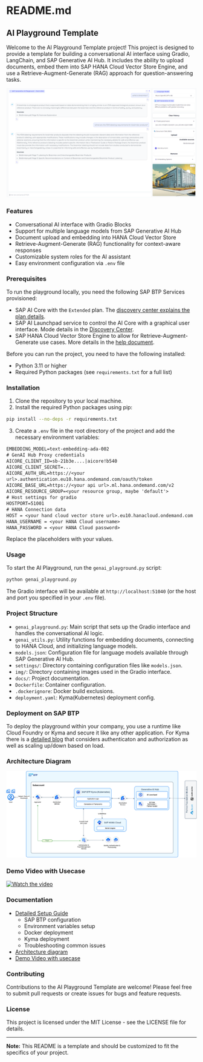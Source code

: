 # README.md

## AI Playground Template

Welcome to the AI Playground Template project! This project is designed to provide a template for building a conversational AI interface using Gradio, LangChain, and SAP Generative AI Hub. It includes the ability to upload documents, embed them into SAP HANA Cloud Vector Store Engine, and use a Retrieve-Augment-Generate (RAG) approach for question-answering tasks.

![Image of the Generative AI Playground](./docs/img/solution_screen.png "Image of the Generative AI Playground")

### Features

- Conversational AI interface with Gradio Blocks
- Support for multiple language models from SAP Generative AI Hub
- Document upload and embedding into HANA Cloud Vector Store
- Retrieve-Augment-Generate (RAG) functionality for context-aware responses
- Customizable system roles for the AI assistant
- Easy environment configuration via `.env` file

### Prerequisites

To run the playground locally, you need the following SAP BTP Services provisioned:

- SAP AI Core with the `Extended` plan. The [discovery center explains the plan details](https://discovery-center.cloud.sap/serviceCatalog/sap-ai-core?region=all&tab=service_plan).
- SAP AI Launchpad service to control the AI Core with a graphical user interface. Mode details in the [Discovery Center](https://discovery-center.cloud.sap/serviceCatalog/sap-ai-launchpad?region=all).
- SAP HANA Cloud Vector Store Engine to allow for Retrieve-Augment-Generate use cases. More details in the [help document](https://help.sap.com/docs/hana-cloud-database/sap-hana-cloud-sap-hana-database-vector-engine-guide/sap-hana-cloud-sap-hana-database-vector-engine-guide?locale=en-US).

Before you can run the project, you need to have the following installed:

- Python 3.11 or higher
- Required Python packages (see `requirements.txt` for a full list)

### Installation

1. Clone the repository to your local machine.
2. Install the required Python packages using pip:

```bash
pip install --no-deps -r requirements.txt
```

3. Create a `.env` file in the root directory of the project and add the necessary environment variables:

```plaintext
EMBEDDING_MODEL=text-embedding-ada-002
# GenAI Hub Proxy credentials
AICORE_CLIENT_ID=sb-21b3e....|aicore!b540
AICORE_CLIENT_SECRET=...
AICORE_AUTH_URL=https://<your url>.authentication.eu10.hana.ondemand.com/oauth/token
AICORE_BASE_URL=https://<your api url>.ml.hana.ondemand.com/v2
AICORE_RESOURCE_GROUP=<your resource group, maybe 'default'>
# Host settings for gradio
HOSTPORT=51001
# HANA Connection data
HOST = <your hand cloud vector store url>.eu10.hanacloud.ondemand.com
HANA_USERNAME = <your HANA Cloud username>
HANA_PASSWORD = <your HANA Cloud password>
```

Replace the placeholders with your values.

### Usage

To start the AI Playground, run the `genai_playground.py` script:

```bash
python genai_playground.py
```

The Gradio interface will be available at `http://localhost:51040` (or the host and port you specified in your `.env` file).

### Project Structure

- `genai_playground.py`: Main script that sets up the Gradio interface and handles the conversational AI logic.
- `genai_utils.py`: Utility functions for embedding documents, connecting to HANA Cloud, and initializing language models.
- `models.json`: Configuration file for language models available through SAP Generative AI Hub.
- `settings/`: Directory containing configuration files like `models.json`.
- `img/`: Directory containing images used in the Gradio interface.
- `docs/`: Project documentation.
- `Dockerfile`: Container configuration.
- `.dockerignore`: Docker build exclusions.
- `deployment.yaml`: Kyma(Kubernetes) deployment config.

### Deployment on SAP BTP
To deploy the playground within your company, you use a runtime like Cloud Foundry or Kyma and secure it like any other application. For Kyma there is a [detailed blog](https://www.linkedin.com/pulse/sap-btp-kyma-authentication-authorization-autoscaling-gunter-albrecht-wrbic/) that considers authenticaton and authorization as well as scaling up/down based on load.

### Architecture Diagram
![Architecture diagram](./docs/Architecture_Diagram.png)

### Demo Video with Usecase
[![Watch the video](https://img.youtube.com/vi/qtxhrcEYhGU/maxresdefault.jpg)](https://youtu.be/qtxhrcEYhGU)

### Documentation
- [Detailed Setup Guide](./docs/SETUP_GUIDE.md)
    - SAP BTP configuration
    - Environment variables setup
    - Docker deployment
    - Kyma deployment
    - Troubleshooting common issues
- [Architecture diagram](./docs/Architecture_Diagram.png)
- [Demo Video with usecase](https://youtu.be/qtxhrcEYhGU)

### Contributing

Contributions to the AI Playground Template are welcome! Please feel free to submit pull requests or create issues for bugs and feature requests.

### License

This project is licensed under the MIT License - see the LICENSE file for details.

---

**Note:** This README is a template and should be customized to fit the specifics of your project.
